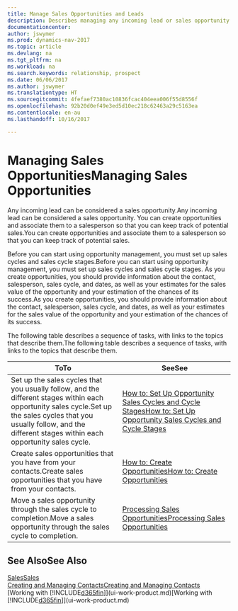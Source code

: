```yaml
---
title: Manage Sales Opportunities and Leads
description: Describes managing any incoming lead or sales opportunity in Dynamics NAV,  and associating the opportunity with a salesperson to keep track of potential sales.
documentationcenter: 
author: jswymer
ms.prod: dynamics-nav-2017
ms.topic: article
ms.devlang: na
ms.tgt_pltfrm: na
ms.workload: na
ms.search.keywords: relationship, prospect
ms.date: 06/06/2017
ms.author: jswymer
ms.translationtype: HT
ms.sourcegitcommit: 4fefaef7380ac10836fcac404eea006f55d8556f
ms.openlocfilehash: 92b20d0ef49e3ed5d10ec218c62463a29c5163ea
ms.contentlocale: en-au
ms.lasthandoff: 10/16/2017

---
```

# <a name="managing-sales-opportunities"></a><span data-ttu-id="7caa2-103">Managing Sales Opportunities</span><span class="sxs-lookup"><span data-stu-id="7caa2-103">Managing Sales Opportunities</span></span>
<span data-ttu-id="7caa2-104">Any incoming lead can be considered a sales opportunity.</span><span class="sxs-lookup"><span data-stu-id="7caa2-104">Any incoming lead can be considered a sales opportunity.</span></span> <span data-ttu-id="7caa2-105">You can create opportunities and associate them to a salesperson so that you can keep track of potential sales.</span><span class="sxs-lookup"><span data-stu-id="7caa2-105">You can create opportunities and associate them to a salesperson so that you can keep track of potential sales.</span></span>

<span data-ttu-id="7caa2-106">Before you can start using opportunity management, you must set up sales cycles and sales cycle stages.</span><span class="sxs-lookup"><span data-stu-id="7caa2-106">Before you can start using opportunity management, you must set up sales cycles and sales cycle stages.</span></span> <span data-ttu-id="7caa2-107">As you create opportunities, you should provide information about the contact, salesperson, sales cycle, and dates, as well as your estimates for the sales value of the opportunity and your estimation of the chances of its success.</span><span class="sxs-lookup"><span data-stu-id="7caa2-107">As you create opportunities, you should provide information about the contact, salesperson, sales cycle, and dates, as well as your estimates for the sales value of the opportunity and your estimation of the chances of its success.</span></span>

<span data-ttu-id="7caa2-108">The following table describes a sequence of tasks, with links to the topics that describe them.</span><span class="sxs-lookup"><span data-stu-id="7caa2-108">The following table describes a sequence of tasks, with links to the topics that describe them.</span></span> 

| <span data-ttu-id="7caa2-109">To</span><span class="sxs-lookup"><span data-stu-id="7caa2-109">To</span></span> | <span data-ttu-id="7caa2-110">See</span><span class="sxs-lookup"><span data-stu-id="7caa2-110">See</span></span> |
| --- | --- |
| <span data-ttu-id="7caa2-111">Set up the sales cycles that you usually follow, and the different stages within each opportunity sales cycle.</span><span class="sxs-lookup"><span data-stu-id="7caa2-111">Set up the sales cycles that you usually follow, and the different stages within each opportunity sales cycle.</span></span> |[<span data-ttu-id="7caa2-112">How to: Set Up Opportunity Sales Cycles and Cycle Stages</span><span class="sxs-lookup"><span data-stu-id="7caa2-112">How to: Set Up Opportunity Sales Cycles and Cycle Stages</span></span>](marketing-how-setup-opportunity-sales-cycles-stages.md) |
| <span data-ttu-id="7caa2-113">Create sales opportunities that you have from your contacts.</span><span class="sxs-lookup"><span data-stu-id="7caa2-113">Create sales opportunities that you have from your contacts.</span></span> |[<span data-ttu-id="7caa2-114">How to: Create Opportunities</span><span class="sxs-lookup"><span data-stu-id="7caa2-114">How to: Create Opportunities</span></span>](marketing-how-create-opportunities.md) |
| <span data-ttu-id="7caa2-115">Move a sales opportunity through the sales cycle to completion.</span><span class="sxs-lookup"><span data-stu-id="7caa2-115">Move a sales opportunity through the sales cycle to completion.</span></span> |[<span data-ttu-id="7caa2-116">Processing Sales Opportunities</span><span class="sxs-lookup"><span data-stu-id="7caa2-116">Processing Sales Opportunities</span></span>](marketing-processing-sales-opportunities.md) |

## <a name="see-also"></a><span data-ttu-id="7caa2-117">See Also</span><span class="sxs-lookup"><span data-stu-id="7caa2-117">See Also</span></span>
[<span data-ttu-id="7caa2-118">Sales</span><span class="sxs-lookup"><span data-stu-id="7caa2-118">Sales</span></span>](sales-manage-sales.md)  
[<span data-ttu-id="7caa2-119">Creating and Managing Contacts</span><span class="sxs-lookup"><span data-stu-id="7caa2-119">Creating and Managing Contacts</span></span>](marketing-contacts.md)  
<span data-ttu-id="7caa2-120">[Working with [!INCLUDE[d365fin](includes/d365fin_md.md)]](ui-work-product.md)</span><span class="sxs-lookup"><span data-stu-id="7caa2-120">[Working with [!INCLUDE[d365fin](includes/d365fin_md.md)]](ui-work-product.md)</span></span>

